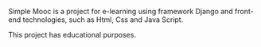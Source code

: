 Simple Mooc is a project for e-learning using framework Django and front-end technologies, such as Html, Css and Java Script.

This project has educational purposes. 


